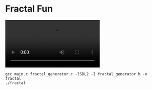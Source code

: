 # Fractal Fun

<!-- ![mickey mouse](demo_images/mickey_mouse.bmp) -->

![cool spinny](demo_images/movie.mp4)

[//]: <> (.x = 0.36, .y = 0.12)

```
gcc main.c fractal_generator.c -lSDL2 -I fractal_generator.h -o fractal
./fractal
```
